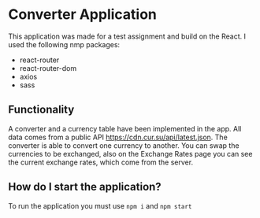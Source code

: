 # Converter Application

This application was made for a test assignment and build on the React. I used the following nmp packages:

-   react-router
-   react-router-dom
-   axios
-   sass

## Functionality

A converter and a currency table have been implemented in the app. All data comes from a public API https://cdn.cur.su/api/latest.json. The converter is able to convert one currency to another. You can swap the currencies to be exchanged, also on the Exchange Rates page you can see the current exchange rates, which come from the server.

## How do I start the application?

To run the application you must use `npm i` and `npm start`
